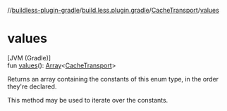 //[buildless-plugin-gradle](../../../index.md)/[build.less.plugin.gradle](../index.md)/[CacheTransport](index.md)/[values](values.md)

# values

[JVM (Gradle)]\
fun [values](values.md)(): [Array](https://kotlinlang.org/api/latest/jvm/stdlib/kotlin/-array/index.html)&lt;[CacheTransport](index.md)&gt;

Returns an array containing the constants of this enum type, in the order they're declared.

This method may be used to iterate over the constants.

